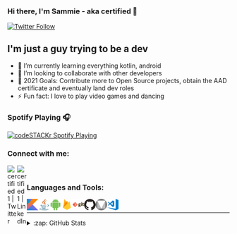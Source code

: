 ### Hi there, I'm Sammie - aka certified 👋

[![Twitter Follow](https://img.shields.io/twitter/follow/iam_certified1?color=1DA1F2&logo=twitter&style=for-the-badge)](https://twitter.com/intent/follow?original_referer=https%3A%2F%2Fgithub.com%2FcodeSTACKr&screen_name=codeSTACKr)

## I'm just a guy trying to be a dev

- 🌱 I’m currently learning everything kotlin, android
- 👯 I’m looking to collaborate with other developers
- 🥅 2021 Goals: Contribute more to Open Source projects, obtain the AAD certificate and eventually land dev roles
- ⚡ Fun fact: I love to play video games and dancing

### Spotify Playing 🎧

[<img src="https://now-playing-codestackr.vercel.app/api/spotify-playing" alt="codeSTACKr Spotify Playing" width="350" />](https://open.spotify.com/user/swyqyimdc12jajde4vpwd2x1b)

### Connect with me:

[<img align="left" alt="certified1 | Twitter" width="22px" src="https://cdn.jsdelivr.net/npm/simple-icons@v3/icons/twitter.svg" />][twitter]
[<img align="left" alt="certified1 | LinkedIn" width="22px" src="https://cdn.jsdelivr.net/npm/simple-icons@v3/icons/linkedin.svg" />][linkedin]
<!-- [<img align="left" alt="certified1 | Instagram" width="22px" src="https://cdn.jsdelivr.net/npm/simple-icons@v3/icons/instagram.svg" />][instagram] -->

<br />

### Languages and Tools:

<img align="left" alt="Kotlin" width="26px" src="https://raw.githubusercontent.com/github/explore/80688e429a7d4ef2fca1e82350fe8e3517d3494d/topics/kotlin/kotlin.png" />
<img align="left" alt="Java" width="26px" src="https://raw.githubusercontent.com/github/explore/80688e429a7d4ef2fca1e82350fe8e3517d3494d/topics/java/java.png" />
<img align="left" alt="Android" width="26px" src="https://raw.githubusercontent.com/github/explore/80688e429a7d4ef2fca1e82350fe8e3517d3494d/topics/android/android.png" />
<img align="left" alt="Firebase" width="26px" src="https://raw.githubusercontent.com/github/explore/80688e429a7d4ef2fca1e82350fe8e3517d3494d/topics/firebase/firebase.png" />
<img align="left" alt="Git" width="26px" src="https://raw.githubusercontent.com/github/explore/80688e429a7d4ef2fca1e82350fe8e3517d3494d/topics/git/git.png" />
<img align="left" alt="Github" width="26px" src="https://raw.githubusercontent.com/github/explore/89bdd9644f44d1b12180fd512b95574fe4c54617/topics/github-api/github-api.png" />
<img align="left" alt="Material Design" width="26px" src="https://raw.githubusercontent.com/github/explore/80688e429a7d4ef2fca1e82350fe8e3517d3494d/topics/material-design/material-design.png" />
<img align="left" alt="Visual Studio Code" width="26px" src="https://raw.githubusercontent.com/github/explore/80688e429a7d4ef2fca1e82350fe8e3517d3494d/topics/visual-studio-code/visual-studio-code.png" />

<!-- <br /> -->
<br />

---

<!-- ### 📺 Latest YouTube Videos

<!-- YOUTUBE:START -->
<!-- - [BEST Way to Build a Discord Slash Command Bot with Cloudflare Workers!! Deploy FREE!](https://www.youtube.com/watch?v=xRt9PwphmY8)
- [Try THIS GitHub 1 Second Shortcut Trick | VS Code in Browser!! (github1s)](https://www.youtube.com/watch?v=AXXwgJJVeiQ)
- [Top [20] Web Dev Videos You NEED to Watch! | STACKr News 2021 (February Week 1)](https://www.youtube.com/watch?v=b6rMI_h49fo)
- [300+ FREE Developer Resources (2021) | Software & Web Development](https://www.youtube.com/watch?v=WS4CjQx4IUA)
- [Top 20 Web Dev Videos You NEED to Watch! | STACKr News 2021 (January Week 4)](https://www.youtube.com/watch?v=GgVN0e0Trns) -->
<!-- YOUTUBE:END -->

<!-- ➡️ [more videos...](https://youtube.com/codestackr)  -->

<!-- --- -->

<!-- ### 📕 Latest Blog Posts -->

<!-- BLOG-POST-LIST:START -->
<!-- - [How To Pass Application Tracking Systems (ATS) & Get Interviews - Resume Tips for Software Developer](https://dev.to/codestackr/how-to-pass-application-tracking-systems-ats-get-interviews-resume-tips-for-software-developer-4bmo)
- [Microinteractions: Password Validation Animation](https://dev.to/codestackr/microinteractions-password-validation-animation-5629)
- [Notion + YouTube - A Powerful Combination for Productivity](https://dev.to/codestackr/notion-youtube-a-powerful-combination-for-productivity-1def)
- [Regular Expressions (RegEx) Crash Course](https://dev.to/codestackr/regular-expressions-regex-crash-course-248n)
- [Emmet Part 2 - Advanced](https://dev.to/codestackr/emmet-part-2-advanced-4c65) -->
<!-- BLOG-POST-LIST:END -->

<!-- ➡️ [more blog posts...](https://codestackr.com) -->

<!-- --- -->

<!-- <details>
  <summary>:zap: Recent GitHub Activity</summary> -->
  
<!--START_SECTION:activity-->
<!-- 1. 🎉 Merged PR [#5](https://github.com/codeSTACKr/free-developer-resources/pull/5) in [codeSTACKr/free-developer-resources](https://github.com/codeSTACKr/free-developer-resources)
2. 🎉 Merged PR [#4](https://github.com/codeSTACKr/free-developer-resources/pull/4) in [codeSTACKr/free-developer-resources](https://github.com/codeSTACKr/free-developer-resources)
3. 🎉 Merged PR [#3](https://github.com/codeSTACKr/free-developer-resources/pull/3) in [codeSTACKr/free-developer-resources](https://github.com/codeSTACKr/free-developer-resources)
4. ❗️ Closed issue [#2](https://github.com/codeSTACKr/free-developer-resources/issues/2) in [codeSTACKr/free-developer-resources](https://github.com/codeSTACKr/free-developer-resources)
5. 🗣 Commented on [#2](https://github.com/codeSTACKr/free-developer-resources/issues/2) in [codeSTACKr/free-developer-resources](https://github.com/codeSTACKr/free-developer-resources) -->
<!--END_SECTION:activity-->

<!-- </details> -->

<details>
  <summary>:zap: GitHub Stats</summary>

  <img align="left" alt="Certified's GitHub Stats" src="https://github-readme-stats.codestackr.vercel.app/api?username=certified84&show_icons=true&hide_border=true" />

</details>

[twitter]: https://twitter.com/iam_certified1
[linkedin]: https://www.linkedin.com/in/samson-achiaga-7b3684159/